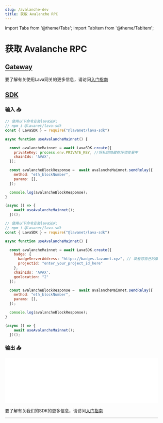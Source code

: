 ```yaml
---
slug: /avalanche-dev
title: 获取 Avalanche RPC
---
```


import Tabs from '@theme/Tabs';
import TabItem from '@theme/TabItem';

# 获取 Avalanche RPC

## [Gateway](https://gateway.lavanet.xyz/?utm_source=avalanche-dev&utm_medium=docs&utm_campaign=docs-to-gateway)

要了解有关使用Lava网关的更多信息，请访问[入门指南](https://docs.lavanet.xyz/gateway-getting-started?utm_source=avalanche-dev&utm_medium=docs&utm_campaign=docs-to-docs)


## [SDK](https://github.com/lavanet/lava-sdk)

### 输入 📥


<Tabs>
<TabItem value="backend" label="BackEnd">

```jsx
// 使用以下命令安装lavaSDK:
// npm i @lavanet/lava-sdk
const { LavaSDK } = require("@lavanet/lava-sdk")

async function useAvalancheMainnet() {

  const avalancheMainnet = await LavaSDK.create({
    privateKey: process.env.PRIVATE_KEY, //将私钥隐藏在环境变量中
    chainIds: 'AVAX',
  });

  const avalancheBlockResponse =  await avalancheMainnet.sendRelay({
    method: "eth_blockNumber",
    params: [],
  });

  console.log(avalancheBlockResponse);
}

(async () => {
    await useAvalancheMainnet();
  })();
```

</TabItem>

<TabItem value="frontend" label="FrontEnd">

```jsx
// 使用以下命令安装lavaSDK:
// npm i @lavanet/lava-sdk
const { LavaSDK } = require("@lavanet/lava-sdk")

async function useAvalancheMainnet() {

  const avalancheMainnet = await LavaSDK.create({
    badge: {
      badgeServerAddress: "https://badges.lavanet.xyz", // 或者您自己的徽章服务器URL
      projectId: "enter_your_project_id_here" 
    },
    chainIds: 'AVAX',
    geolocation: "2"
  });

  const avalancheBlockResponse =  await avalancheMainnet.sendRelay({
    method: "eth_blockNumber",
    params: [],
  });

  console.log(avalancheBlockResponse);
}

(async () => {
    await useAvalancheMainnet();
  })();
```

</TabItem>
</Tabs>

### 输出 📤

<iframe width="100%" src="/img/chains/avalanche_call.webm" frameborder="0" allow="autoplay; encrypted-media; gyroscope; picture-in-picture" allowfullscreen></iframe>

要了解有关我们的SDK的更多信息，请访问[入门指南](https://docs.lavanet.xyz/sdk-getting-started?utm_source=getting-avalanche-rpc&utm_medium=docs&utm_campaign=docs-to-docs)

<hr />